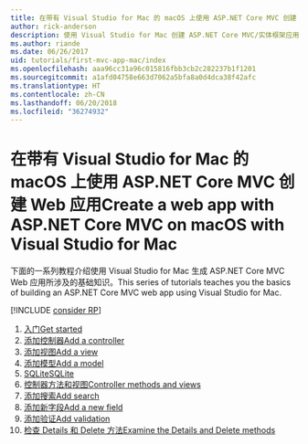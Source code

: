 ```yaml
---
title: 在带有 Visual Studio for Mac 的 macOS 上使用 ASP.NET Core MVC 创建 Web 应用
author: rick-anderson
description: 使用 Visual Studio for Mac 创建 ASP.NET Core MVC/实体框架应用
ms.author: riande
ms.date: 06/26/2017
uid: tutorials/first-mvc-app-mac/index
ms.openlocfilehash: aaa96cc31a96c015816fbb3cb2c282237b1f1201
ms.sourcegitcommit: a1afd04758e663d7062a5bfa8a0d4dca38f42afc
ms.translationtype: HT
ms.contentlocale: zh-CN
ms.lasthandoff: 06/20/2018
ms.locfileid: "36274932"
---
```

# <a name="create-a-web-app-with-aspnet-core-mvc-on-macos-with-visual-studio-for-mac"></a><span data-ttu-id="61849-103">在带有 Visual Studio for Mac 的 macOS 上使用 ASP.NET Core MVC 创建 Web 应用</span><span class="sxs-lookup"><span data-stu-id="61849-103">Create a web app with ASP.NET Core MVC on macOS with Visual Studio for Mac</span></span>

<span data-ttu-id="61849-104">下面的一系列教程介绍使用 Visual Studio for Mac 生成 ASP.NET Core MVC Web 应用所涉及的基础知识。</span><span class="sxs-lookup"><span data-stu-id="61849-104">This series of tutorials teaches you the basics of building an ASP.NET Core MVC web app using Visual Studio for Mac.</span></span> 

[!INCLUDE [consider RP](../../includes/razor.md)]

1. [<span data-ttu-id="61849-105">入门</span><span class="sxs-lookup"><span data-stu-id="61849-105">Get started</span></span>](xref:tutorials/first-mvc-app-mac/start-mvc)
1. [<span data-ttu-id="61849-106">添加控制器</span><span class="sxs-lookup"><span data-stu-id="61849-106">Add a controller</span></span>](xref:tutorials/first-mvc-app-mac/adding-controller)
1. [<span data-ttu-id="61849-107">添加视图</span><span class="sxs-lookup"><span data-stu-id="61849-107">Add a view</span></span>](xref:tutorials/first-mvc-app-mac/adding-view)
1. [<span data-ttu-id="61849-108">添加模型</span><span class="sxs-lookup"><span data-stu-id="61849-108">Add a model</span></span>](xref:tutorials/first-mvc-app-mac/adding-model)
1. [<span data-ttu-id="61849-109">SQLite</span><span class="sxs-lookup"><span data-stu-id="61849-109">SQLite</span></span>](xref:tutorials/first-mvc-app-mac/working-with-sql)
1. [<span data-ttu-id="61849-110">控制器方法和视图</span><span class="sxs-lookup"><span data-stu-id="61849-110">Controller methods and views</span></span>](xref:tutorials/first-mvc-app-mac/controller-methods-views)
1. [<span data-ttu-id="61849-111">添加搜索</span><span class="sxs-lookup"><span data-stu-id="61849-111">Add search</span></span>](xref:tutorials/first-mvc-app-mac/search)
1. [<span data-ttu-id="61849-112">添加新字段</span><span class="sxs-lookup"><span data-stu-id="61849-112">Add a new field</span></span>](xref:tutorials/first-mvc-app-mac/new-field)
1. [<span data-ttu-id="61849-113">添加验证</span><span class="sxs-lookup"><span data-stu-id="61849-113">Add validation</span></span>](xref:tutorials/first-mvc-app-mac/validation)
1. [<span data-ttu-id="61849-114">检查 Details 和 Delete 方法</span><span class="sxs-lookup"><span data-stu-id="61849-114">Examine the Details and Delete methods</span></span>](xref:tutorials/first-mvc-app/details)
